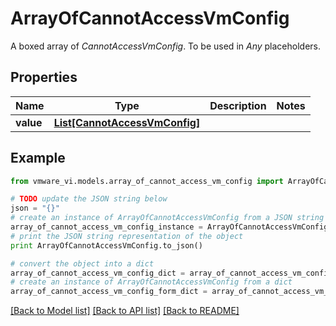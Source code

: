 # ArrayOfCannotAccessVmConfig

A boxed array of *CannotAccessVmConfig*. To be used in *Any* placeholders. 

## Properties
Name | Type | Description | Notes
------------ | ------------- | ------------- | -------------
**value** | [**List[CannotAccessVmConfig]**](CannotAccessVmConfig.md) |  | 

## Example

```python
from vmware_vi.models.array_of_cannot_access_vm_config import ArrayOfCannotAccessVmConfig

# TODO update the JSON string below
json = "{}"
# create an instance of ArrayOfCannotAccessVmConfig from a JSON string
array_of_cannot_access_vm_config_instance = ArrayOfCannotAccessVmConfig.from_json(json)
# print the JSON string representation of the object
print ArrayOfCannotAccessVmConfig.to_json()

# convert the object into a dict
array_of_cannot_access_vm_config_dict = array_of_cannot_access_vm_config_instance.to_dict()
# create an instance of ArrayOfCannotAccessVmConfig from a dict
array_of_cannot_access_vm_config_form_dict = array_of_cannot_access_vm_config.from_dict(array_of_cannot_access_vm_config_dict)
```
[[Back to Model list]](../README.md#documentation-for-models) [[Back to API list]](../README.md#documentation-for-api-endpoints) [[Back to README]](../README.md)


